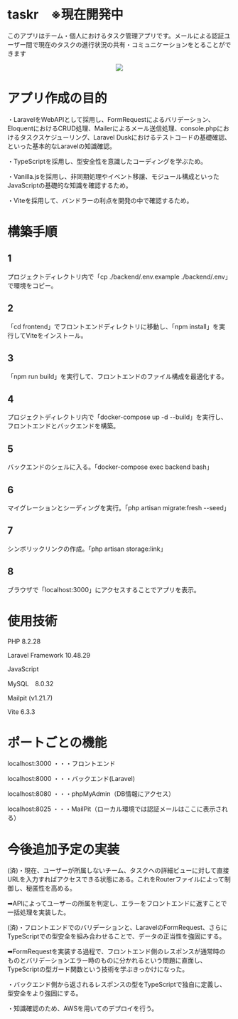 # taskr　※現在開発中

このアプリはチーム・個人におけるタスク管理アプリです。メールによる認証ユーザー間で現在のタスクの進行状況の共有・コミュニケーションをとることができます
<p align="center">
<img src="https://github.com/user-attachments/assets/01397451-faae-4309-89a6-65e85b484ee8">
</p>

# アプリ作成の目的
・LaravelをWebAPIとして採用し、FormRequestによるバリデーション、EloquentにおけるCRUD処理、Mailerによるメール送信処理、console.phpにおけるタスクスケジューリング、Laravel Duskにおけるテストコードの基礎確認、といった基本的なLaravelの知識確認。

・TypeScriptを採用し、型安全性を意識したコーディングを学ぶため。

・Vanilla.jsを採用し、非同期処理やイベント移譲、モジュール構成といったJavaScriptの基礎的な知識を確認するため。

・Viteを採用して、バンドラーの利点を開発の中で確認するため。

# 構築手順

## 1
プロジェクトディレクトリ内で「cp ./backend/.env.example ./backend/.env」で環境をコピー。
## 2
「cd frontend」でフロントエンドディレクトリに移動し、「npm install」を実行してViteをインストール。
## 3
「npm run build」を実行して、フロントエンドのファイル構成を最適化する。
## 4
プロジェクトディレクトリ内で「docker-compose up -d --build」を実行し、フロントエンドとバックエンドを構築。
## 5
バックエンドのシェルに入る。「docker-compose exec backend bash」
## 6
マイグレーションとシーディングを実行。「php artisan migrate:fresh --seed」
## 7
シンボリックリンクの作成。「php artisan storage:link」
## 8
ブラウザで「localhost:3000」にアクセスすることでアプリを表示。

# 使用技術
PHP 8.2.28

Laravel Framework 10.48.29

JavaScript

MySQL　8.0.32

Mailpit (v1.21.7)

Vite 6.3.3

# ポートごとの機能
localhost:3000 ・・・フロントエンド

localhost:8000 ・・・バックエンド(Laravel)

localhost:8080 ・・・phpMyAdmin（DB情報にアクセス）

localhost:8025 ・・・MailPit（ローカル環境では認証メールはここに表示される）

# 今後追加予定の実装
(済)・現在、ユーザーが所属しないチーム、タスクへの詳細ビューに対して直接URLを入力すればアクセスできる状態にある。これをRouterファイルによって制御し、秘匿性を高める。

➡APIによってユーザーの所属を判定し、エラーをフロントエンドに返すことで一括処理を実装した。

(済)・フロントエンドでのバリデーションと、LaravelのFormRequest、さらにTypeScriptでの型安全を組み合わせることで、データの正当性を強固にする。

➡FormRequestを実装する過程で、フロントエンド側のレスポンスが通常時のものとバリデーションエラー時のものに分かれるという問題に直面し、TypeScriptの型ガード関数という技術を学ぶきっかけになった。

・バックエンド側から返されるレスポンスの型をTypeScriptで独自に定義し、型安全をより強固にする。

・知識確認のため、AWSを用いてのデプロイを行う。